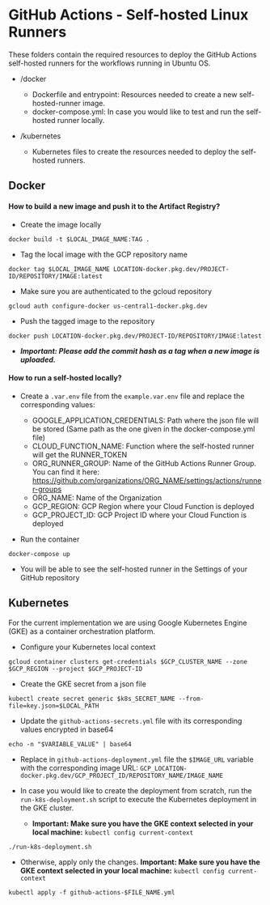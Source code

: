 <!--
    Licensed to the Apache Software Foundation (ASF) under one
    or more contributor license agreements.  See the NOTICE file
    distributed with this work for additional information
    regarding copyright ownership.  The ASF licenses this file
    to you under the Apache License, Version 2.0 (the
    "License"); you may not use this file except in compliance
    with the License.  You may obtain a copy of the License at

      http://www.apache.org/licenses/LICENSE-2.0

    Unless required by applicable law or agreed to in writing, software
    distributed under the License is distributed on an "AS IS" BASIS,
    WITHOUT WARRANTIES OR CONDITIONS OF ANY KIND, either express or implied.
    See the License for the specific language governing permissions and
    limitations under the License.
-->

# GitHub Actions - Self-hosted Linux Runners
These folders contain the required resources to deploy the GitHub Actions self-hosted runners for the workflows running in Ubuntu OS.
* /docker
  * Dockerfile and entrypoint: Resources needed to create a new self-hosted-runner image.
  * docker-compose.yml: In case you would like to test and run the self-hosted runner locally.

* /kubernetes
  * Kubernetes files to create the resources needed to deploy the self-hosted runners.

## Docker

#### How to build a new image and push it to the Artifact Registry?
* Create the image locally

`docker build -t $LOCAL_IMAGE_NAME:TAG .`

* Tag the local image with the GCP repository name

`docker tag $LOCAL_IMAGE_NAME LOCATION-docker.pkg.dev/PROJECT-ID/REPOSITORY/IMAGE:latest`

* Make sure you are authenticated to the gcloud repository

`gcloud auth configure-docker us-central1-docker.pkg.dev`

* Push the tagged image to the repository

`docker push LOCATION-docker.pkg.dev/PROJECT-ID/REPOSITORY/IMAGE:latest`

* _**Important: Please add the commit hash as a tag when a new image is uploaded.**_

#### How to run a self-hosted locally?

* Create a `.var.env` file from the `example.var.env` file and replace the corresponding values:
  * GOOGLE_APPLICATION_CREDENTIALS: Path where the json file will be stored (Same path as the one given in the docker-compose.yml file)
  * CLOUD_FUNCTION_NAME: Function where the self-hosted runner will get the RUNNER_TOKEN
  * ORG_RUNNER_GROUP: Name of the GitHub Actions Runner Group. You can find it here: https://github.com/organizations/ORG_NAME/settings/actions/runner-groups
  * ORG_NAME: Name of the Organization
  * GCP_REGION: GCP Region where your Cloud Function is deployed
  * GCP_PROJECT_ID: GCP Project ID where your Cloud Function is deployed


* Run the container

`docker-compose up`

* You will be able to see the self-hosted runner in the Settings of your GitHub repository

## Kubernetes

 For the current implementation we are using Google Kubernetes Engine (GKE) as a container orchestration platform.

* Configure your Kubernetes local context

`gcloud container clusters get-credentials $GCP_CLUSTER_NAME --zone $GCP_REGION --project $GCP_PROJECT-ID`

* Create the GKE secret from a json file 

 `kubectl create secret generic $k8s_SECRET_NAME --from-file=key.json=$LOCAL_PATH`

* Update the `github-actions-secrets.yml` file with its corresponding values encrypted in base64

`echo -n "$VARIABLE_VALUE" | base64`

* Replace in `github-actions-deployment.yml` file the `$IMAGE_URL` variable with the corresponding image URL: `GCP_LOCATION-docker.pkg.dev/GCP_PROJECT_ID/REPOSITORY_NAME/IMAGE_NAME`


* In case you would like to create the deployment from scratch, run the `run-k8s-deployment.sh` script to execute the Kubernetes deployment in the GKE cluster. 
  * **Important: Make sure you have the GKE context selected in your local machine:** `kubectl config current-context`

`./run-k8s-deployment.sh`

* Otherwise, apply only the changes. **Important: Make sure you have the GKE context selected in your local machine:** `kubectl config current-context`

`kubectl apply -f github-actions-$FILE_NAME.yml`
